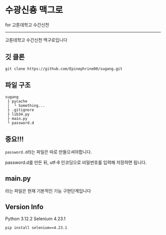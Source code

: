 # 수광신춍 맥그로
for 고톤데학고 수간신천

----------------------------------

고톤데학고 수간신천 맥구로입니다

## 깃 클론
```
git clone https://github.com/Epinephrine00/sugang.git
```

## 파일 구조
```
sugang
 ├ pycache
 │  └ Something...
 ├ .gitignore
 ├ lib34.py
 ├ main.py
 └ password.d
```

## 중요!!!

``password.d``라는 파일은 따로 만들으셔야합니다.

password.d를 만든 뒤, utf-8 인코딩으로 비밀번호를 입력해 저장하면 됩니다.


## main.py
라는 파일은 현재 기본적인 기능 구현단계입니다


## Version Info
Python 3.12.2
Selenium 4.23.1


```
pip install selenium==4.23.1
```
